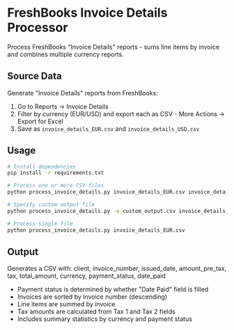 # FreshBooks Invoice Details Processor

Process FreshBooks "Invoice Details" reports - sums line items by invoice and combines multiple currency reports.

## Source Data

Generate "Invoice Details" reports from FreshBooks:
1. Go to Reports → Invoice Details 
2. Filter by currency (EUR/USD) and export each as CSV - More Actions → Export for Excel
3. Save as `invoice_details_EUR.csv` and `invoice_details_USD.csv`

## Usage

```bash
# Install dependencies
pip install -r requirements.txt

# Process one or more CSV files
python process_invoice_details.py invoice_details_EUR.csv invoice_details_USD.csv

# Specify custom output file
python process_invoice_details.py -o custom_output.csv invoice_details_EUR.csv invoice_details_USD.csv

# Process single file
python process_invoice_details.py invoice_details_EUR.csv
```

## Output

Generates a CSV with: client, invoice_number, issued_date, amount_pre_tax, tax, total_amount, currency, payment_status, date_paid

- Payment status is determined by whether "Date Paid" field is filled
- Invoices are sorted by invoice number (descending)
- Line items are summed by invoice
- Tax amounts are calculated from Tax 1 and Tax 2 fields
- Includes summary statistics by currency and payment status